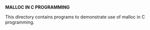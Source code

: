 **MALLOC IN C PROGRAMMING**

This directory contains programs to demonstrate use of malloc in C programming.